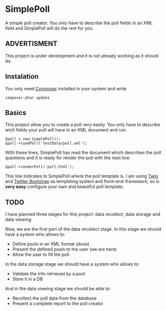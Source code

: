 SimplePoll
==========

A simple poll creator. You only have to describe the poll fields in an XML field and SimplePoll will do the rest for you.

ADVERTISMENT
-------------
This project is under development and it is not already working as it should do. 

Instalation
--------------
You only need [Composer](http://getcomposer.org/) installed in your system and write
```
composer.phar update
```

Basics
---------
This project allow you to create a poll very easily. You only have to describe wich fields your poll will have in an XML document and run:
```
$poll = new SimplePoll();
$poll->loadPoll('testData/poll.xml');
```
With these lines, SimplePoll has read the document which describes the poll questions and it is ready for render the poll with the next line:

```
$poll->renderPoll('poll.html');
```

This line indicates to SimplePoll where the poll template is. I am using [Twig](http://twig.sensiolabs.org/) and [Twitter Bootstrap](http://getbootstrap.com/) as templating system and front-end-framework, so is **very easy** configure your own and beautiful poll template.

TODO
-------
I have planned three stages for this project: data recollect, data storage and data viewing

Now, we are the first part of the data recollect stage. In this stage we should have a system who allows to:
*	Define pools in an XML format (done)
*	Present the defined pools to the user (we are here)
*	Allow the user to fill the poll

In the data storage stage we should have a system who allows to:
*	Validate the info retrieved by a pool
*	Store it in a DB

And in the data viewing stage we should be able to:
*	Recollect the poll data from the database
*	Present a complete report to the poll creator